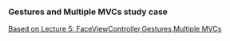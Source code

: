 ### Gestures and Multiple MVCs study case

[Based on Lecture 5: FaceViewController,Gestures,Multiple MVCs](https://www.youtube.com/watch?v=97jg_zxVivg)

